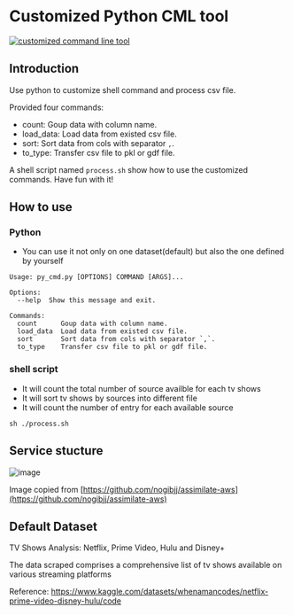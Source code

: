 # Customized Python CML tool
[![customized command line tool](https://github.com/nogibjj/yifan_proj2/actions/workflows/main.yml/badge.svg)](https://github.com/nogibjj/yifan_proj2/actions/workflows/main.yml)
## Introduction
Use python to customize shell command and process csv file. 

Provided four commands: 
  - count:      Goup data with column name.
  - load_data:  Load data from existed csv file.
  - sort:       Sort data from cols with separator `,`.
  - to_type:    Transfer csv file to pkl or gdf file.

A shell script named `process.sh` show how to use the customized commands. Have fun with it!


## How to use
### Python
- You can use it not only on one dataset(default) but also the one defined by yourself
```shell
Usage: py_cmd.py [OPTIONS] COMMAND [ARGS]...

Options:
  --help  Show this message and exit.

Commands:
  count      Goup data with column name.
  load_data  Load data from existed csv file.
  sort       Sort data from cols with separator `,`.
  to_type    Transfer csv file to pkl or gdf file.
```
### shell script
- It will count the total number of source availble for each tv shows
- It will sort tv shows by sources into different file
- It will count the number of entry for each available source
```
sh ./process.sh
```

## Service stucture
![image](https://user-images.githubusercontent.com/26620662/194778943-b2e9a9b1-857a-4cf3-8e71-f0f9ed679924.png)

Image copied from [https://github.com/nogibjj/assimilate-aws](https://github.com/nogibjj/assimilate-aws) 

## Default Dataset
TV Shows Analysis: Netflix, Prime Video, Hulu and Disney+

The data scraped comprises a comprehensive list of tv shows available on various streaming platforms

Reference: https://www.kaggle.com/datasets/whenamancodes/netflix-prime-video-disney-hulu/code
